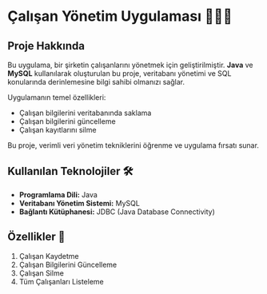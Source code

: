 # Çalışan Yönetim Uygulaması 🧑🏻‍💻

## Proje Hakkında 
Bu uygulama, bir şirketin çalışanlarını yönetmek için geliştirilmiştir. **Java** ve **MySQL** kullanılarak oluşturulan bu proje, veritabanı yönetimi ve SQL konularında derinlemesine bilgi sahibi olmanızı sağlar.

Uygulamanın temel özellikleri:
- Çalışan bilgilerini veritabanında saklama
- Çalışan bilgilerini güncelleme
- Çalışan kayıtlarını silme

Bu proje, verimli veri yönetim tekniklerini öğrenme ve uygulama fırsatı sunar.

## Kullanılan Teknolojiler 🛠️
- **Programlama Dili:** Java
- **Veritabanı Yönetim Sistemi:** MySQL
- **Bağlantı Kütüphanesi:** JDBC (Java Database Connectivity)

## Özellikler 📜
1. Çalışan Kaydetme
2. Çalışan Bilgilerini Güncelleme
3. Çalışan Silme
4. Tüm Çalışanları Listeleme

